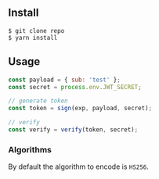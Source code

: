 ## Install
    $ git clone repo
    $ yarn install
## Usage

```javascript
const payload = { sub: 'test' };
const secret = process.env.JWT_SECRET;

// generate token
const token = sign(exp, payload, secret);

// verify
const verify = verify(token, secret);
```

### Algorithms

By default the algorithm to encode is `HS256`.
